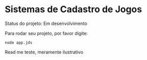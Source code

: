 # Sistemas de Cadastro de Jogos
Status do projeto: Em desenvolvimento

Para rodar seu projeto, por favor digite:
```
node app.jds
```
Read me teste, meramente ilustrativo
